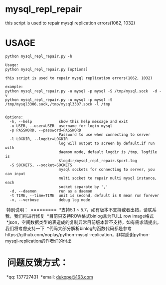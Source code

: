 # mysql_repl_repair
this script is used to repair mysql replication errors(1062, 1032)

USAGE
===========
```shell
python mysql_repl_repair.py -h

Usage: 
python mysql_repl_repair.py [options]

this script is used to repair mysql replication errors(1062, 1032)

example:
python mysql_repl_repair.py -u mysql -p mysql -S /tmp/mysql.sock  -d -v
python mysql_repl_repair.py -u mysql -p mysql -S /tmp/mysql3306.sock,/tmp/mysql3307.sock -l /tmp


Options:
  -h, --help            show this help message and exit
  -u USER, --user=USER  username for login mysql
  -p PASSWORD, --password=PASSWORD
                        Password to use when connecting to server
  -l LOGDIR, --logdir=LOGDIR
                        log will output to screen by default,if run with
                        daemon mode, default logdir is /tmp, logfile is
                        $logdir/mysql_repl_repair.$port.log
  -S SOCKETS, --socket=SOCKETS
                        mysql sockets for connecting to server, you can input
                        multi socket to repair multi mysql instance, each
                        socket separate by ','
  -d, --daemon          run as a daemon
  -t TIME, --time=TIME  unit is second, default is 0 mean run forever
  -v, --verbose         debug log mode
  ```
  
  特别说明：
  =========
  *支持5.1 ~ 5.7，如有版本不支持或者出错，请联系我，我们将进行修复
  *目前只支持ROW格式binlog且为FULL row image格式
  *json，空间数据类型的表造成的复制异常目前版本暂不支持，如有需求请提出，我们将考虑支持一下
  *代码大部分解析binlog的函数代码都是参考https://github.com/noplay/python-mysql-replication，非常感谢python-mysql-replication的作者们的付出
  
  
  
  
  问题反馈方式：
  ============
  *qq: 137727431
  *email: dukope@163.com

